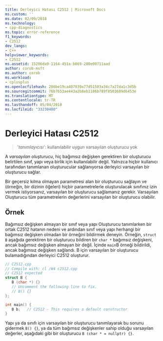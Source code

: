 ```yaml
---
title: Derleyici Hatası C2512 | Microsoft Docs
ms.custom: ''
ms.date: 02/09/2018
ms.technology:
- cpp-diagnostics
ms.topic: error-reference
f1_keywords:
- C2512
dev_langs:
- C++
helpviewer_keywords:
- C2512
ms.assetid: 15206da9-1164-451a-b869-280e00711aad
author: corob-msft
ms.author: corob
ms.workload:
- cplusplus
ms.openlocfilehash: 286be19ca407039a77d51503a34c7a27da1c3d5b
ms.sourcegitcommit: 76b7653ae443a2b8eb1186b789f8503609d6453e
ms.translationtype: MT
ms.contentlocale: tr-TR
ms.lasthandoff: 05/04/2018
ms.locfileid: "33230480"
---
```

# <a name="compiler-error-c2512"></a>Derleyici Hatası C2512

> '*tanımlayıcısı*': kullanılabilir uygun varsayılan oluşturucu yok  

A *varsayılan oluşturucu*, hiç bağımsız değişken gerektiren bir oluşturucu belirtilen sınıf, yapı veya birlik için kullanılabilir değil. Yalnızca hiçbir kullanıcı tarafından tanımlanan oluşturucular sağlanıyorsa derleyici varsayılan bir oluşturucu sağlar.

Bir geçersiz kılma olmayan parametresi alan bir oluşturucu sağlayın ve (örneğin, bir dizinin öğeleri) hiçbir parametrelerle oluşturulacak sınıfınız izin vermek istiyorsanız, varsayılan bir oluşturucu sağlamanız gerekir. Varsayılan Oluşturucu tüm parametrelerin değerlerini varsayılan bir oluşturucu olabilir.

## <a name="example"></a>Örnek

Bağımsız değişken almayan bir sınıf veya yapı Oluşturucu tanımlarken bir ortak C2512 hatanın nedeni ve ardından sınıf veya yapı herhangi bir bağımsız değişken olmadan bir örneğini bildirmek deneyin. Örneğin, `struct B` aşağıda gerektiren bir oluşturucu bildiren bir `char *` bağımsız değişkeni, ancak bağımsız değişken almayan bir değil. İçinde `main`B örneği bildirildi, ancak bağımsız değişken sağlandı. B için varsayılan bir oluşturucu bulamadığından derleyici C2512 oluşturur.

```cpp
// C2512.cpp
// Compile with: cl /W4 c2512.cpp
// C2512 expected
struct B {
   B (char *) {}
   // Uncomment the following line to fix.
   // B() {}
};

int main() {
   B b;   // C2512 - This requires a default constructor
}
```

Yapı ya da sınıfı için varsayılan bir oluşturucu tanımlayarak bu sorunu gidermek `B() {}`, ya da tüm bağımsız değişkenler sahip olduğu varsayılan değerler, aşağıdaki gibi bir oluşturucu `B (char * = nullptr) {}`.
